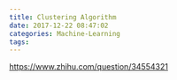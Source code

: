 ```yaml
---
title: Clustering Algorithm
date: 2017-12-22 08:47:02
categories: Machine-Learning
tags:
---
```



https://www.zhihu.com/question/34554321

